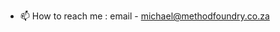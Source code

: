 - 📫 How to reach me : email - michael@methodfoundry.co.za
                      
<!---
IronMikeJ79/IronMikeJ79 is a ✨ special ✨ repository because its `README.md` (this file) appears on your GitHub profile.
You can click the Preview link to take a look at your changes.
--->
